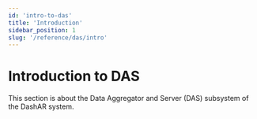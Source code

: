 ```yaml
---
id: 'intro-to-das'
title: 'Introduction'
sidebar_position: 1
slug: '/reference/das/intro'
---
```


# Introduction to DAS

This section is about the Data Aggregator and Server (DAS) subsystem of the DashAR system.
